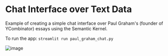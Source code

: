 # Chat Interface over Text Data
Example of creating a simple chat interface over Paul Graham's (founder of YCombinator) essays using the Semantic Kernel.

To run the app:
`streamlit run paul_graham_chat.py`


![image](https://user-images.githubusercontent.com/5111035/232779882-ffe7e175-cd9e-45ef-a94b-255c31f0805f.png)



